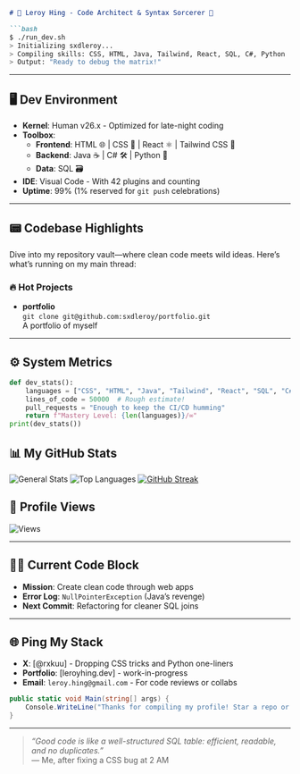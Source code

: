```markdown
# 💾 Leroy Hing - Code Architect & Syntax Sorcerer 💾

```bash
$ ./run_dev.sh
> Initializing sxdleroy...
> Compiling skills: CSS, HTML, Java, Tailwind, React, SQL, C#, Python
> Output: "Ready to debug the matrix!"
```

---

## 🖥️ Dev Environment
- **Kernel**: Human v26.x - Optimized for late-night coding
- **Toolbox**:  
  - **Frontend**: HTML 🌐 | CSS 🎨 | React ⚛️ | Tailwind CSS 💨  
  - **Backend**: Java ☕ | C# 🛠️ | Python 🐍  
  - **Data**: SQL 🗃️  
- **IDE**: Visual Code - With 42 plugins and counting
- **Uptime**: 99% (1% reserved for `git push` celebrations)

---

## 📟 Codebase Highlights
Dive into my repository vault—where clean code meets wild ideas. Here’s what’s running on my main thread:

### 🔥 Hot Projects
- **portfolio**  
  `git clone git@github.com:sxdleroy/portfolio.git`  
  A portfolio of myself
---

## ⚙️ System Metrics
```python
def dev_stats():
    languages = ["CSS", "HTML", "Java", "Tailwind", "React", "SQL", "C#", "Python"]
    lines_of_code = 50000  # Rough estimate!
    pull_requests = "Enough to keep the CI/CD humming"
    return f"Mastery Level: {len(languages)}/∞"
print(dev_stats())
```
## 📊 My GitHub Stats
![General Stats](https://github-readme-stats.vercel.app/api?username=sxdleroy&show_icons=true&theme=dracula)
![Top Languages](https://github-readme-stats.vercel.app/api/top-langs/?username=sxdleroy&layout=compact&theme=dracula)
[![GitHub Streak](https://github-readme-streak-stats.herokuapp.com?user=sxdleroy&theme=transparent)](https://git.io/streak-stats)

## 👀 Profile Views
![Views](https://komarev.com/ghpvc/?username=sxdleroy&color=blue)

---

## 🧑‍💻 Current Code Block
- **Mission**: Create clean code through web apps
- **Error Log**: `NullPointerException` (Java’s revenge)
- **Next Commit**: Refactoring for cleaner SQL joins

---

## 🌐 Ping My Stack
- **X**: [@rxkuu] - Dropping CSS tricks and Python one-liners
- **Portfolio**: [leroyhing.dev] - work-in-progress
- **Email**: `leroy.hing@gmail.com` - For code reviews or collabs

```csharp
public static void Main(string[] args) {
    Console.WriteLine("Thanks for compiling my profile! Star a repo or drop a PR!");
}
```

---

> *“Good code is like a well-structured SQL table: efficient, readable, and no duplicates.”*  
> — Me, after fixing a CSS bug at 2 AM
